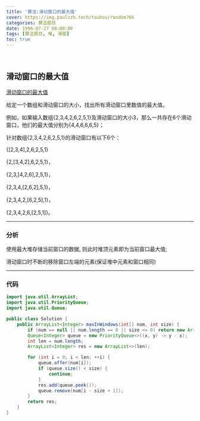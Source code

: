 ```yaml
---
title: '算法:滑动窗口的最大值'
cover: https://img.paulzzh.tech/touhou/random?66
categories: 算法题目
date: 1996-07-27 08:00:00
tags: [算法题目, 堆, 滑窗]
toc: true
---
```


<br/>

<!--more-->

## 滑动窗口的最大值

[滑动窗口的最大值](https://www.nowcoder.com/practice/1624bc35a45c42c0bc17d17fa0cba788?tpId=13&tqId=11217&tPage=4&rp=1&ru=%2Fta%2Fcoding-interviews&qru=%2Fta%2Fcoding-interviews%2Fquestion-ranking)

给定一个数组和滑动窗口的大小，找出所有滑动窗口里数值的最大值。

例如，如果输入数组{2,3,4,2,6,2,5,1}及滑动窗口的大小3，那么一共存在6个滑动窗口，他们的最大值分别为{4,4,6,6,6,5}； 

针对数组{2,3,4,2,6,2,5,1}的滑动窗口有以下6个：

{[2,3,4],2,6,2,5,1}

{2,[3,4,2],6,2,5,1}，      

{2,3,[4,2,6],2,5,1}，      

{2,3,4,[2,6,2],5,1}， 

{2,3,4,2,[6,2,5],1}，      

{2,3,4,2,6,[2,5,1]}。

****

### 分析

使用最大堆存储当前窗口的数据, 则此时堆顶元素即为当前窗口最大值;

滑动窗口时不断的移除窗口左端的元素(保证堆中元素和窗口相同)

****

### 代码

```java
import java.util.ArrayList;
import java.util.PriorityQueue;
import java.util.Queue;

public class Solution {
    public ArrayList<Integer> maxInWindows(int[] num, int size) {
        if (num == null || num.length == 0 || size <= 0) return new ArrayList<>();
        Queue<Integer> queue = new PriorityQueue<>((x, y) -> y - x);
        int len = num.length;
        ArrayList<Integer> res = new ArrayList<>(len);

        for (int i = 0; i < len; ++i) {
            queue.offer(num[i]);
            if (queue.size() < size) {
                continue;
            }
            res.add(queue.peek());
            queue.remove(num[i - size + 1]);
        }
        return res;
    }
}
```

